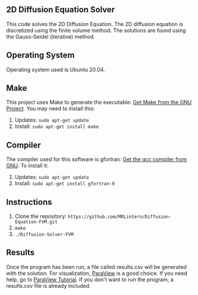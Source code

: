## 2D Diffusion Equation Solver
This code solves the 2D Diffusion Equation.
The 2D diffusion equation is discretized using
the finite volume method.
The solutions are found using the Gauss–Seidel (iterative) method. 

## Operating System
Operating system used is Ubuntu 20.04.

## Make
This project uses Make to generate the executable: [Get Make from the GNU Project](https://www.gnu.org/software/make/).
You may need to install this: 
1. Updates: `sudo apt-get update`
2. Install: `sudo apt-get install make`


## Compiler
The compiler used for this software is gfortran: [Get the gcc compiler from GNU](https://gcc.gnu.org/fortran/).
To install it: 
1. Updates: `sudo apt-get update`
2. Install: `sudo apt-get install gfortran-9`

## Instructions
1. Clone the repository: `https://github.com/MRLintern/Diffusion-Equation-FVM.git`
2. `make`
3. `./Diffusion-Solver-FVM`

## Results
Once the program has been run, a file called results.csv will be generated
with the solution. For visualization, [ParaView](https://www.paraview.org/) is a good choice.
If you need help, go to [ParaView Tutorial](https://www.paraview.org/Wiki/images/b/bc/ParaViewTutorial56.pdf).
If you don't want to run the program, a results.csv file is already included.
